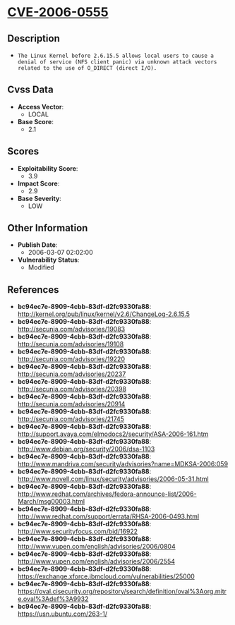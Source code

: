
# [CVE-2006-0555](http://kernel.org/pub/linux/kernel/v2.6/ChangeLog-2.6.15.5)

## Description

- `The Linux Kernel before 2.6.15.5 allows local users to cause a denial of service (NFS client panic) via unknown attack vectors related to the use of O_DIRECT (direct I/O).`

## Cvss Data

- **Access Vector**:
  - LOCAL
- **Base Score**:
  - 2.1

## Scores

- **Exploitability Score**:
  - 3.9
- **Impact Score**:
  - 2.9
- **Base Severity**:
  - LOW

## Other Information

- **Publish Date**:
  - 2006-03-07 02:02:00
- **Vulnerability Status**:
  - Modified

## References

- **bc94ec7e-8909-4cbb-83df-d2fc9330fa88**: http://kernel.org/pub/linux/kernel/v2.6/ChangeLog-2.6.15.5
- **bc94ec7e-8909-4cbb-83df-d2fc9330fa88**: http://secunia.com/advisories/19083
- **bc94ec7e-8909-4cbb-83df-d2fc9330fa88**: http://secunia.com/advisories/19108
- **bc94ec7e-8909-4cbb-83df-d2fc9330fa88**: http://secunia.com/advisories/19220
- **bc94ec7e-8909-4cbb-83df-d2fc9330fa88**: http://secunia.com/advisories/20237
- **bc94ec7e-8909-4cbb-83df-d2fc9330fa88**: http://secunia.com/advisories/20398
- **bc94ec7e-8909-4cbb-83df-d2fc9330fa88**: http://secunia.com/advisories/20914
- **bc94ec7e-8909-4cbb-83df-d2fc9330fa88**: http://secunia.com/advisories/21745
- **bc94ec7e-8909-4cbb-83df-d2fc9330fa88**: http://support.avaya.com/elmodocs2/security/ASA-2006-161.htm
- **bc94ec7e-8909-4cbb-83df-d2fc9330fa88**: http://www.debian.org/security/2006/dsa-1103
- **bc94ec7e-8909-4cbb-83df-d2fc9330fa88**: http://www.mandriva.com/security/advisories?name=MDKSA-2006:059
- **bc94ec7e-8909-4cbb-83df-d2fc9330fa88**: http://www.novell.com/linux/security/advisories/2006-05-31.html
- **bc94ec7e-8909-4cbb-83df-d2fc9330fa88**: http://www.redhat.com/archives/fedora-announce-list/2006-March/msg00003.html
- **bc94ec7e-8909-4cbb-83df-d2fc9330fa88**: http://www.redhat.com/support/errata/RHSA-2006-0493.html
- **bc94ec7e-8909-4cbb-83df-d2fc9330fa88**: http://www.securityfocus.com/bid/16922
- **bc94ec7e-8909-4cbb-83df-d2fc9330fa88**: http://www.vupen.com/english/advisories/2006/0804
- **bc94ec7e-8909-4cbb-83df-d2fc9330fa88**: http://www.vupen.com/english/advisories/2006/2554
- **bc94ec7e-8909-4cbb-83df-d2fc9330fa88**: https://exchange.xforce.ibmcloud.com/vulnerabilities/25000
- **bc94ec7e-8909-4cbb-83df-d2fc9330fa88**: https://oval.cisecurity.org/repository/search/definition/oval%3Aorg.mitre.oval%3Adef%3A9932
- **bc94ec7e-8909-4cbb-83df-d2fc9330fa88**: https://usn.ubuntu.com/263-1/
